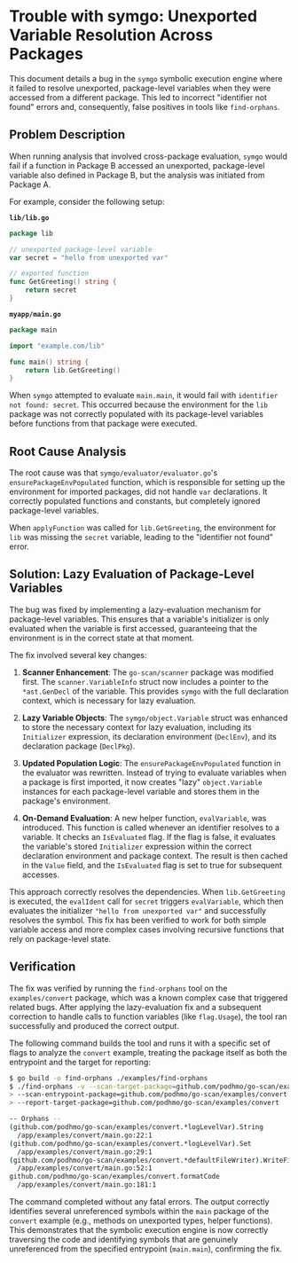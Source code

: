 # Trouble with symgo: Unexported Variable Resolution Across Packages

This document details a bug in the `symgo` symbolic execution engine where it failed to resolve unexported, package-level variables when they were accessed from a different package. This led to incorrect "identifier not found" errors and, consequently, false positives in tools like `find-orphans`.

## Problem Description

When running analysis that involved cross-package evaluation, `symgo` would fail if a function in Package B accessed an unexported, package-level variable also defined in Package B, but the analysis was initiated from Package A.

For example, consider the following setup:

**`lib/lib.go`**
```go
package lib

// unexported package-level variable
var secret = "hello from unexported var"

// exported function
func GetGreeting() string {
	return secret
}
```

**`myapp/main.go`**
```go
package main

import "example.com/lib"

func main() string {
	return lib.GetGreeting()
}
```

When `symgo` attempted to evaluate `main.main`, it would fail with `identifier not found: secret`. This occurred because the environment for the `lib` package was not correctly populated with its package-level variables before functions from that package were executed.

## Root Cause Analysis

The root cause was that `symgo/evaluator/evaluator.go`'s `ensurePackageEnvPopulated` function, which is responsible for setting up the environment for imported packages, did not handle `var` declarations. It correctly populated functions and constants, but completely ignored package-level variables.

When `applyFunction` was called for `lib.GetGreeting`, the environment for `lib` was missing the `secret` variable, leading to the "identifier not found" error.

## Solution: Lazy Evaluation of Package-Level Variables

The bug was fixed by implementing a lazy-evaluation mechanism for package-level variables. This ensures that a variable's initializer is only evaluated when the variable is first accessed, guaranteeing that the environment is in the correct state at that moment.

The fix involved several key changes:

1.  **Scanner Enhancement**: The `go-scan/scanner` package was modified first. The `scanner.VariableInfo` struct now includes a pointer to the `*ast.GenDecl` of the variable. This provides `symgo` with the full declaration context, which is necessary for lazy evaluation.

2.  **Lazy Variable Objects**: The `symgo/object.Variable` struct was enhanced to store the necessary context for lazy evaluation, including its `Initializer` expression, its declaration environment (`DeclEnv`), and its declaration package (`DeclPkg`).

3.  **Updated Population Logic**: The `ensurePackageEnvPopulated` function in the evaluator was rewritten. Instead of trying to evaluate variables when a package is first imported, it now creates "lazy" `object.Variable` instances for each package-level variable and stores them in the package's environment.

4.  **On-Demand Evaluation**: A new helper function, `evalVariable`, was introduced. This function is called whenever an identifier resolves to a variable. It checks an `IsEvaluated` flag. If the flag is false, it evaluates the variable's stored `Initializer` expression within the correct declaration environment and package context. The result is then cached in the `Value` field, and the `IsEvaluated` flag is set to true for subsequent accesses.

This approach correctly resolves the dependencies. When `lib.GetGreeting` is executed, the `evalIdent` call for `secret` triggers `evalVariable`, which then evaluates the initializer `"hello from unexported var"` and successfully resolves the symbol. This fix has been verified to work for both simple variable access and more complex cases involving recursive functions that rely on package-level state.

## Verification

The fix was verified by running the `find-orphans` tool on the `examples/convert` package, which was a known complex case that triggered related bugs. After applying the lazy-evaluation fix and a subsequent correction to handle calls to function variables (like `flag.Usage`), the tool ran successfully and produced the correct output.

The following command builds the tool and runs it with a specific set of flags to analyze the `convert` example, treating the package itself as both the entrypoint and the target for reporting:

```sh
$ go build -o find-orphans ./examples/find-orphans
$ ./find-orphans -v --scan-target-package=github.com/podhmo/go-scan/examples/convert \
> --scan-entrypoint-package=github.com/podhmo/go-scan/examples/convert \
> --report-target-package=github.com/podhmo/go-scan/examples/convert

-- Orphans --
(github.com/podhmo/go-scan/examples/convert.*logLevelVar).String
  /app/examples/convert/main.go:22:1
(github.com/podhmo/go-scan/examples/convert.*logLevelVar).Set
  /app/examples/convert/main.go:29:1
(github.com/podhmo/go-scan/examples/convert.*defaultFileWriter).WriteFile
  /app/examples/convert/main.go:52:1
github.com/podhmo/go-scan/examples/convert.formatCode
  /app/examples/convert/main.go:181:1
```

The command completed without any fatal errors. The output correctly identifies several unreferenced symbols within the `main` package of the `convert` example (e.g., methods on unexported types, helper functions). This demonstrates that the symbolic execution engine is now correctly traversing the code and identifying symbols that are genuinely unreferenced from the specified entrypoint (`main.main`), confirming the fix.
